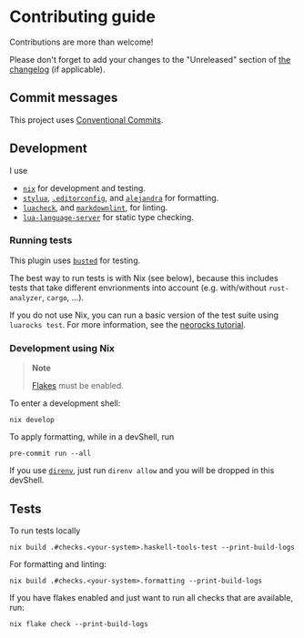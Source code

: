 # Contributing guide

Contributions are more than welcome!

Please don't forget to add your changes to the "Unreleased" section of [the changelog](./CHANGELOG.md)
(if applicable).

## Commit messages

This project uses [Conventional Commits](https://www.conventionalcommits.org/en/v1.0.0/).

## Development

I use

- [`nix`](https://nixos.org/download.html#download-nix) for development and testing.
- [`stylua`](https://github.com/JohnnyMorganz/StyLua),
  [`.editorconfig`](https://editorconfig.org/),
  and [`alejandra`](https://github.com/kamadorueda/alejandra)
  for formatting.
- [`luacheck`](https://github.com/mpeterv/luacheck),
  and [`markdownlint`](https://github.com/DavidAnson/markdownlint),
  for linting.
- [`lua-language-server`](https://github.com/sumneko/lua-language-server/wiki/Diagnosis-Report#create-a-report)
  for static type checking.

### Running tests

This plugin uses [`busted`](https://lunarmodules.github.io/busted/) for testing.

The best way to run tests is with Nix (see below),
because this includes tests that take different
envrionments into account (e.g. with/without `rust-analyzer`, `cargo`, ...).

If you do not use Nix, you can run a basic version of the test suite using
`luarocks test`.
For more information, see the [neorocks tutorial](https://github.com/nvim-neorocks/neorocks#without-neolua).

### Development using Nix

> **Note**
>
> [Flakes](https://nixos.wiki/wiki/Flakes) must be enabled.

To enter a development shell:

```console
nix develop
```

To apply formatting, while in a devShell, run

```console
pre-commit run --all
```

If you use [`direnv`](https://direnv.net/),
just run `direnv allow` and you will be dropped in this devShell.

## Tests

To run tests locally

```console
nix build .#checks.<your-system>.haskell-tools-test --print-build-logs
```

For formatting and linting:

```console
nix build .#checks.<your-system>.formatting --print-build-logs
```

If you have flakes enabled and just want to run all checks that are available, run:

```console
nix flake check --print-build-logs
```
